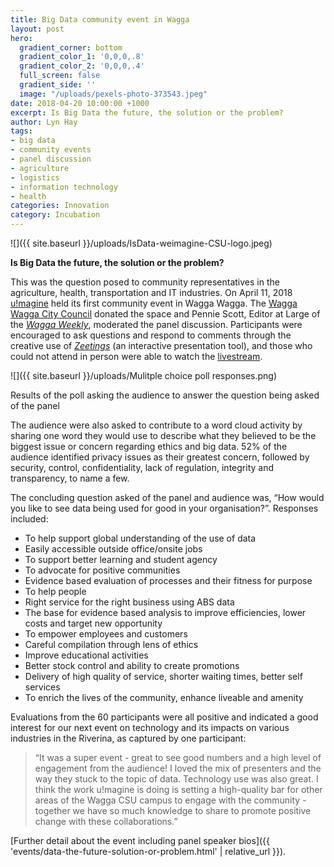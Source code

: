 ```yaml
---
title: Big Data community event in Wagga
layout: post
hero:
  gradient_corner: bottom
  gradient_color_1: '0,0,0,.8'
  gradient_color_2: '0,0,0,.4'
  full_screen: false
  gradient_side: ''
  image: "/uploads/pexels-photo-373543.jpeg"
date: 2018-04-20 10:00:00 +1000
excerpt: Is Big Data the future, the solution or the problem?
author: Lyn Hay
tags:
- big data
- community events
- panel discussion
- agriculture
- logistics
- information technology
- health
categories: Innovation
category: Incubation
---
```

![]({{ site.baseurl }}/uploads/IsData-weimagine-CSU-logo.jpeg)

**Is Big Data the future, the solution or the problem?**

This was the question posed to community representatives in the agriculture, health, transportation and IT industries. On April 11, 2018 [u!magine](http://uimagine.edu.au/ "Visit u!magine website") held its first community event in Wagga Wagga. The [Wagga Wagga City Council](https://www.wagga.nsw.gov.au/ "WWCC") donated the space and Pennie Scott, Editor at Large of the [_Wagga Weekly_](https://www.yourlocalwaggaweekly.com.au/ "Wagga Weekly"), moderated the panel discussion. Participants were encouraged to ask questions and respond to comments through the creative use of [_Zeetings_](https://www.zeetings.com/ "Find out about Zeetings") (an interactive presentation tool), and those who could not attend in person were able to watch the [livestream](https://livestream.com/uimagine/data-community "View community event on Livestream").

![]({{ site.baseurl }}/uploads/Mulitple choice poll responses.png)

Results of the poll asking the audience to answer the question being asked of the panel

The audience were also asked to contribute to a word cloud activity by sharing one word they would use to describe what they believed to be the biggest issue or concern regarding ethics and big data. 52% of the audience identified privacy issues as their greatest concern, followed by security, control, confidentiality, lack of regulation, integrity and transparency, to name a few.

The concluding question asked of the panel and audience was, “How would you like to see data being used for good in your organisation?”. Responses included:

* To help support global understanding of the use of data
* Easily accessible outside office/onsite jobs
* To support better learning and student agency
* To advocate for positive communities
* Evidence based evaluation of processes and their fitness for purpose
* To help people
* Right service for the right business using ABS data
* The base for evidence based analysis to improve efficiencies, lower costs and target new opportunity
* To empower employees and customers
* Careful compilation through lens of ethics
* Improve educational activities
* Better stock control and ability to create promotions
* Delivery of high quality of service, shorter waiting times, better self services
* To enrich the lives of the community, enhance liveable and amenity

Evaluations from the 60 participants were all positive and indicated a good interest for our next event on technology and its impacts on various industries in the Riverina, as captured by one participant:

> “It was a super event - great to see good numbers and a high level of engagement from the audience! I loved the mix of presenters and the way they stuck to the topic of data. Technology use was also great. I think the work u!magine is doing is setting a high-quality bar for other areas of the Wagga CSU campus to engage with the community - together we have so much knowledge to share to promote positive change with these collaborations.”

[Further detail about the event including panel speaker bios]({{ 'events/data-the-future-solution-or-problem.html' | relative_url }}).
